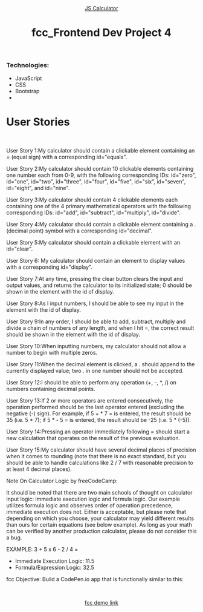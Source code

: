 <div align="center"><a href="###" target="_blank">JS Calculator</a></div>
<h1 align="center">fcc_Frontend Dev Project 4</h1><br>
<h3 align="left">Technologies:</h3>
<ul>
<li>JavaScript</li>
<li>CSS</li>
<li>Bootstrap</li>
<li></li>
</ul>
<h1 align="left">User Stories</h1> <br>

<p>User Story 1:My calculator should contain a clickable element containing an = (equal sign) with a corresponding id="equals".</p>
<p>User Story 2:My calculator should contain 10 clickable elements containing one number each from 0-9, with the following corresponding IDs: id="zero", id="one", id="two", id="three", id="four", id="five", id="six", id="seven", id="eight", and id="nine".</p>
<p>User Story 3:My calculator should contain 4 clickable elements each containing one of the 4 primary mathematical operators with the following corresponding IDs: id="add", id="subtract", id="multiply", id="divide".</p>
<p>User Story 4:My calculator should contain a clickable element containing a . (decimal point) symbol with a corresponding id="decimal".</p>
<p>User Story 5:My calculator should contain a clickable element with an id="clear".</p>
<p>User Story 6: My calculator should contain an element to display values with a corresponding id="display".</p>
<p>User Story 7:At any time, pressing the clear button clears the input and output values, and returns the calculator to its initialized state; 0 should be shown in the element with the id of display.</p>
<p>User Story 8:As I input numbers, I should be able to see my input in the element with the id of display.</p>
<p>User Story 9:In any order, I should be able to add, subtract, multiply and divide a chain of numbers of any length, and when I hit =, the correct result should be shown in the element with the id of display.</p>
<p>User Story 10:When inputting numbers, my calculator should not allow a number to begin with multiple zeros.</p>
<p>User Story 11:When the decimal element is clicked, a . should append to the currently displayed value; two . in one number should not be accepted.</p>
<p>User Story 12:I should be able to perform any operation (+, -, *, /) on numbers containing decimal points.</p>
<p>User Story 13:If 2 or more operators are entered consecutively, the operation performed should be the last operator entered (excluding the negative (-) sign). For example, if 5 + * 7 = is entered, the result should be 35 (i.e. 5 * 7); if 5 * - 5 = is entered, the result should be -25 (i.e. 5 * (-5)).</p>
<p>User Story 14:Pressing an operator immediately following = should start a new calculation that operates on the result of the previous evaluation.</p>
<p>User Story 15:My calculator should have several decimal places of precision when it comes to rounding (note that there is no exact standard, but you should be able to handle calculations like 2 / 7 with reasonable precision to at least 4 decimal places).</p>
<p align="left">Note On Calculator Logic by freeCodeCamp:<p>
<p align="left">It should be noted that there are two main schools of thought on calculator input logic: immediate execution logic and formula logic. Our example utilizes formula logic and observes order of operation precedence, immediate execution does not. Either is acceptable, but please note that depending on which you choose, your calculator may yield different results than ours for certain equations (see below example). As long as your math can be verified by another production calculator, please do not consider this a bug.</p>
<p align="left">EXAMPLE: 3 + 5 x 6 - 2 / 4 = </p>

<ul>
<li>Immediate Execution Logic: 11.5</li>
<li>Formula/Expression Logic: 32.5</li>
</ul>
<p align="left">fcc Objective: Build a CodePen.io app that is functionally similar to this: </p><br>
<p align="center"><a href="https://codepen.io/freeCodeCamp/full/wgGVVX" target="_blank">fcc demo link</a></p>